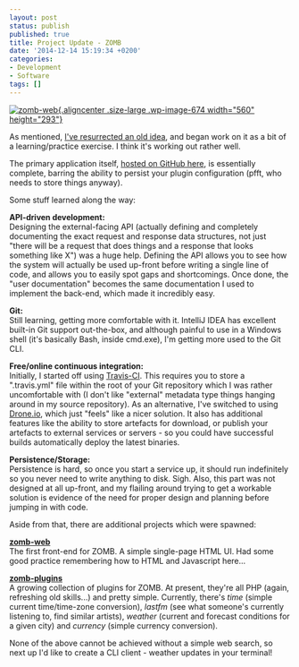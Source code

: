 ```yaml
---
layout: post
status: publish
published: true
title: Project Update - ZOMB
date: '2014-12-14 15:19:34 +0200'
categories:
- Development
- Software
tags: []
---
```


[![zomb-web](http://shrimpworks.za.net/wp-content/uploads/2014/12/zomb-web-1024x537.png){.aligncenter
.size-large .wp-image-674 width="560"
height="293"}](http://shrimpworks.za.net/wp-content/uploads/2014/12/zomb-web.png)

As mentioned, [I've resurrected an old
idea](http://shrimpworks.za.net/2014/12/01/a-new-old-thing/ "A New (Old) Thing"),
and began work on it as a bit of a learning/practice exercise. I think
it's working out rather well.

The primary application itself, [hosted on GitHub
here](https://github.com/shrimpza/zomb), is essentially complete,
barring the ability to persist your plugin configuration (pfft, who
needs to store things anyway).

Some stuff learned along the way:

**API-driven development:**\
Designing the external-facing API (actually defining and completely
documenting the exact request and response data structures, not just
"there will be a request that does things and a response that looks
something like X") was a huge help. Defining the API allows you to see
how the system will actually be used up-front before writing a single
line of code, and allows you to easily spot gaps and shortcomings. Once
done, the "user documentation" becomes the same documentation I used to
implement the back-end, which made it incredibly easy.

**Git:**\
Still learning, getting more comfortable with it. IntelliJ IDEA has
excellent built-in Git support out-the-box, and although painful to use
in a Windows shell (it's basically Bash, inside cmd.exe), I'm getting
more used to the Git CLI.

**Free/online continuous integration:**\
Initially, I started off using [Travis-CI](https://travis-ci.org/). This
requires you to store a ".travis.yml" file within the root of your Git
repository which I was rather uncomfortable with (I don't like
"external" metadata type things hanging around in my source repository).
As an alternative, I've switched to using
[Drone.io](https://drone.io/github.com/shrimpza/zomb), which just
"feels" like a nicer solution. It also has additional features like the
ability to store artefacts for download, or publish your artefacts to
external services or servers - so you could have successful builds
automatically deploy the latest binaries.

**Persistence/Storage:**\
Persistence is hard, so once you start a service up, it should run
indefinitely so you never need to write anything to disk. Sigh. Also,
this part was not designed at all up-front, and my flailing around
trying to get a workable solution is evidence of the need for proper
design and planning before jumping in with code.

Aside from that, there are additional projects which were spawned:

**[zomb-web](https://github.com/shrimpza/zomb-web)**\
The first front-end for ZOMB. A simple single-page HTML UI. Had some
good practice remembering how to HTML and Javascript here...

**[zomb-plugins](https://github.com/shrimpza/zomb-plugins)**\
A growing collection of plugins for ZOMB. At present, they're all PHP
(again, refreshing old skills...) and pretty simple. Currently, there's
*time* (simple current time/time-zone conversion), *lastfm* (see what
someone's currently listening to, find similar artists), *weather*
(current and forecast conditions for a given city) and *currency*
(simple currency conversion).

None of the above cannot be achieved without a simple web search, so
next up I'd like to create a CLI client - weather updates in your
terminal!
